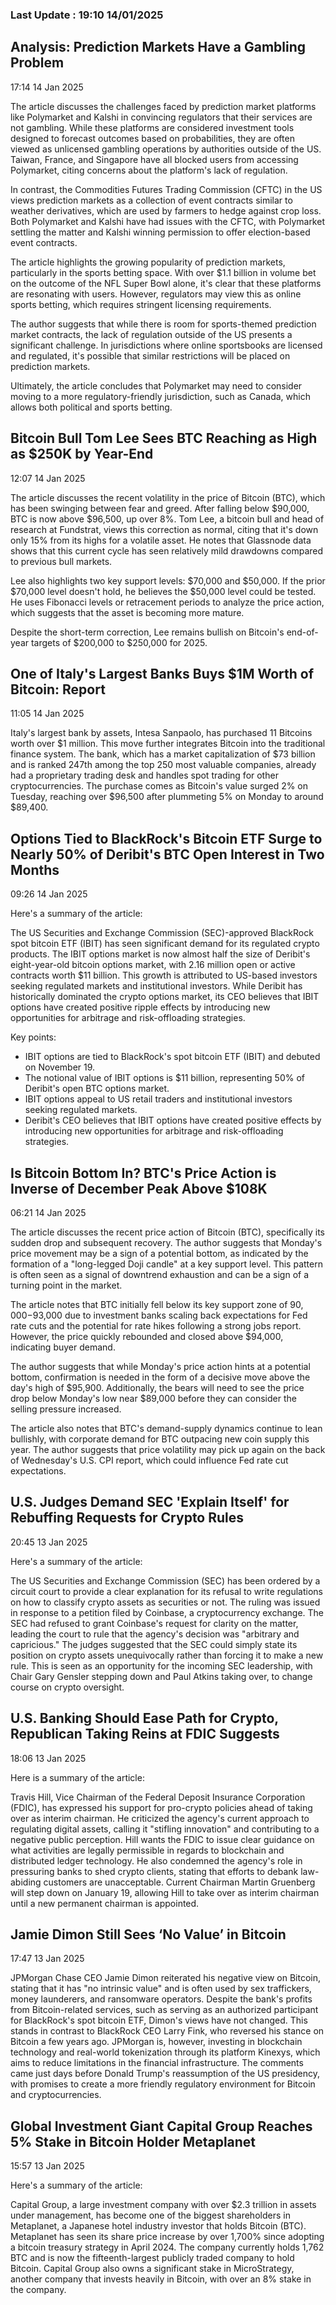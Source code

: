 
### Last Update : 19:10 14/01/2025

Analysis: Prediction Markets Have a Gambling Problem
----------------------------------------------------

17:14 14 Jan 2025

The article discusses the challenges faced by prediction market platforms like Polymarket and Kalshi in convincing regulators that their services are not gambling. While these platforms are considered investment tools designed to forecast outcomes based on probabilities, they are often viewed as unlicensed gambling operations by authorities outside of the US. Taiwan, France, and Singapore have all blocked users from accessing Polymarket, citing concerns about the platform's lack of regulation.

In contrast, the Commodities Futures Trading Commission (CFTC) in the US views prediction markets as a collection of event contracts similar to weather derivatives, which are used by farmers to hedge against crop loss. Both Polymarket and Kalshi have had issues with the CFTC, with Polymarket settling the matter and Kalshi winning permission to offer election-based event contracts.

The article highlights the growing popularity of prediction markets, particularly in the sports betting space. With over $1.1 billion in volume bet on the outcome of the NFL Super Bowl alone, it's clear that these platforms are resonating with users. However, regulators may view this as online sports betting, which requires stringent licensing requirements.

The author suggests that while there is room for sports-themed prediction market contracts, the lack of regulation outside of the US presents a significant challenge. In jurisdictions where online sportsbooks are licensed and regulated, it's possible that similar restrictions will be placed on prediction markets.

Ultimately, the article concludes that Polymarket may need to consider moving to a more regulatory-friendly jurisdiction, such as Canada, which allows both political and sports betting.

Bitcoin Bull Tom Lee Sees BTC Reaching as High as $250K by Year-End
-------------------------------------------------------------------

12:07 14 Jan 2025

The article discusses the recent volatility in the price of Bitcoin (BTC), which has been swinging between fear and greed. After falling below $90,000, BTC is now above $96,500, up over 8%. Tom Lee, a bitcoin bull and head of research at Fundstrat, views this correction as normal, citing that it's down only 15% from its highs for a volatile asset. He notes that Glassnode data shows that this current cycle has seen relatively mild drawdowns compared to previous bull markets.

Lee also highlights two key support levels: $70,000 and $50,000. If the prior $70,000 level doesn't hold, he believes the $50,000 level could be tested. He uses Fibonacci levels or retracement periods to analyze the price action, which suggests that the asset is becoming more mature.

Despite the short-term correction, Lee remains bullish on Bitcoin's end-of-year targets of $200,000 to $250,000 for 2025.

One of Italy's Largest Banks Buys $1M Worth of Bitcoin: Report
--------------------------------------------------------------

11:05 14 Jan 2025

Italy's largest bank by assets, Intesa Sanpaolo, has purchased 11 Bitcoins worth over $1 million. This move further integrates Bitcoin into the traditional finance system. The bank, which has a market capitalization of $73 billion and is ranked 247th among the top 250 most valuable companies, already had a proprietary trading desk and handles spot trading for other cryptocurrencies. The purchase comes as Bitcoin's value surged 2% on Tuesday, reaching over $96,500 after plummeting 5% on Monday to around $89,400.

Options Tied to BlackRock's Bitcoin ETF Surge to Nearly 50% of Deribit's BTC Open Interest in Two Months
--------------------------------------------------------------------------------------------------------

09:26 14 Jan 2025

Here's a summary of the article:

The US Securities and Exchange Commission (SEC)-approved BlackRock spot bitcoin ETF (IBIT) has seen significant demand for its regulated crypto products. The IBIT options market is now almost half the size of Deribit's eight-year-old bitcoin options market, with 2.16 million open or active contracts worth $11 billion. This growth is attributed to US-based investors seeking regulated markets and institutional investors. While Deribit has historically dominated the crypto options market, its CEO believes that IBIT options have created positive ripple effects by introducing new opportunities for arbitrage and risk-offloading strategies.

Key points:

* IBIT options are tied to BlackRock's spot bitcoin ETF (IBIT) and debuted on November 19.
* The notional value of IBIT options is $11 billion, representing 50% of Deribit's open BTC options market.
* IBIT options appeal to US retail traders and institutional investors seeking regulated markets.
* Deribit's CEO believes that IBIT options have created positive effects by introducing new opportunities for arbitrage and risk-offloading strategies.

Is Bitcoin Bottom In? BTC's Price Action is Inverse of December Peak Above $108K
--------------------------------------------------------------------------------

06:21 14 Jan 2025

The article discusses the recent price action of Bitcoin (BTC), specifically its sudden drop and subsequent recovery. The author suggests that Monday's price movement may be a sign of a potential bottom, as indicated by the formation of a "long-legged Doji candle" at a key support level. This pattern is often seen as a signal of downtrend exhaustion and can be a sign of a turning point in the market.

The article notes that BTC initially fell below its key support zone of $90,000-$93,000 due to investment banks scaling back expectations for Fed rate cuts and the potential for rate hikes following a strong jobs report. However, the price quickly rebounded and closed above $94,000, indicating buyer demand.

The author suggests that while Monday's price action hints at a potential bottom, confirmation is needed in the form of a decisive move above the day's high of $95,900. Additionally, the bears will need to see the price drop below Monday's low near $89,000 before they can consider the selling pressure increased.

The article also notes that BTC's demand-supply dynamics continue to lean bullishly, with corporate demand for BTC outpacing new coin supply this year. The author suggests that price volatility may pick up again on the back of Wednesday's U.S. CPI report, which could influence Fed rate cut expectations.

U.S. Judges Demand SEC 'Explain Itself' for Rebuffing Requests for Crypto Rules
-------------------------------------------------------------------------------

20:45 13 Jan 2025

Here's a summary of the article:

The US Securities and Exchange Commission (SEC) has been ordered by a circuit court to provide a clear explanation for its refusal to write regulations on how to classify crypto assets as securities or not. The ruling was issued in response to a petition filed by Coinbase, a cryptocurrency exchange. The SEC had refused to grant Coinbase's request for clarity on the matter, leading the court to rule that the agency's decision was "arbitrary and capricious." The judges suggested that the SEC could simply state its position on crypto assets unequivocally rather than forcing it to make a new rule. This is seen as an opportunity for the incoming SEC leadership, with Chair Gary Gensler stepping down and Paul Atkins taking over, to change course on crypto oversight.

U.S. Banking Should Ease Path for Crypto, Republican Taking Reins at FDIC Suggests
----------------------------------------------------------------------------------

18:06 13 Jan 2025

Here is a summary of the article:

Travis Hill, Vice Chairman of the Federal Deposit Insurance Corporation (FDIC), has expressed his support for pro-crypto policies ahead of taking over as interim chairman. He criticized the agency's current approach to regulating digital assets, calling it "stifling innovation" and contributing to a negative public perception. Hill wants the FDIC to issue clear guidance on what activities are legally permissible in regards to blockchain and distributed ledger technology. He also condemned the agency's role in pressuring banks to shed crypto clients, stating that efforts to debank law-abiding customers are unacceptable. Current Chairman Martin Gruenberg will step down on January 19, allowing Hill to take over as interim chairman until a new permanent chairman is appointed.

Jamie Dimon Still Sees ‘No Value’ in Bitcoin
--------------------------------------------

17:47 13 Jan 2025

JPMorgan Chase CEO Jamie Dimon reiterated his negative view on Bitcoin, stating that it has "no intrinsic value" and is often used by sex traffickers, money launderers, and ransomware operators. Despite the bank's profits from Bitcoin-related services, such as serving as an authorized participant for BlackRock's spot bitcoin ETF, Dimon's views have not changed. This stands in contrast to BlackRock CEO Larry Fink, who reversed his stance on Bitcoin a few years ago. JPMorgan is, however, investing in blockchain technology and real-world tokenization through its platform Kinexys, which aims to reduce limitations in the financial infrastructure. The comments came just days before Donald Trump's reassumption of the US presidency, with promises to create a more friendly regulatory environment for Bitcoin and cryptocurrencies.

Global Investment Giant Capital Group Reaches 5% Stake in Bitcoin Holder Metaplanet
-----------------------------------------------------------------------------------

15:57 13 Jan 2025

Here's a summary of the article:

Capital Group, a large investment company with over $2.3 trillion in assets under management, has become one of the biggest shareholders in Metaplanet, a Japanese hotel industry investor that holds Bitcoin (BTC). Metaplanet has seen its share price increase by over 1,700% since adopting a bitcoin treasury strategy in April 2024. The company currently holds 1,762 BTC and is now the fifteenth-largest publicly traded company to hold Bitcoin. Capital Group also owns a significant stake in MicroStrategy, another company that invests heavily in Bitcoin, with over an 8% stake in the company.

